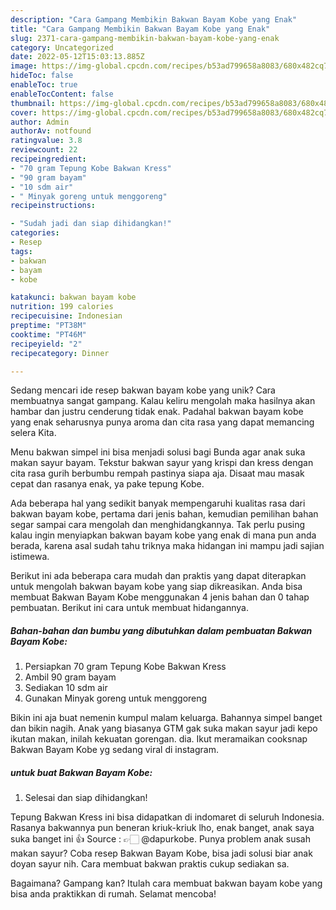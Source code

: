 ```yaml
---
description: "Cara Gampang Membikin Bakwan Bayam Kobe yang Enak"
title: "Cara Gampang Membikin Bakwan Bayam Kobe yang Enak"
slug: 2371-cara-gampang-membikin-bakwan-bayam-kobe-yang-enak
category: Uncategorized
date: 2022-05-12T15:03:13.885Z
image: https://img-global.cpcdn.com/recipes/b53ad799658a8083/680x482cq70/bakwan-bayam-kobe-foto-resep-utama.jpg
hideToc: false
enableToc: true
enableTocContent: false
thumbnail: https://img-global.cpcdn.com/recipes/b53ad799658a8083/680x482cq70/bakwan-bayam-kobe-foto-resep-utama.jpg
cover: https://img-global.cpcdn.com/recipes/b53ad799658a8083/680x482cq70/bakwan-bayam-kobe-foto-resep-utama.jpg
author: Admin
authorAv: notfound
ratingvalue: 3.8
reviewcount: 22
recipeingredient:
- "70 gram Tepung Kobe Bakwan Kress"
- "90 gram bayam"
- "10 sdm air"
- " Minyak goreng untuk menggoreng"
recipeinstructions:

- "Sudah jadi dan siap dihidangkan!"
categories:
- Resep
tags:
- bakwan
- bayam
- kobe

katakunci: bakwan bayam kobe 
nutrition: 199 calories
recipecuisine: Indonesian
preptime: "PT38M"
cooktime: "PT46M"
recipeyield: "2"
recipecategory: Dinner

---
```





Sedang mencari ide resep bakwan bayam kobe yang unik? Cara membuatnya sangat gampang. Kalau keliru mengolah maka hasilnya akan hambar dan justru cenderung tidak enak. Padahal bakwan bayam kobe yang enak seharusnya punya aroma dan cita rasa yang dapat memancing selera Kita.





Menu bakwan simpel ini bisa menjadi solusi bagi Bunda agar anak suka makan sayur bayam. Tekstur bakwan sayur yang krispi dan kress dengan cita rasa gurih berbumbu rempah pastinya siapa aja. Disaat mau masak cepat dan rasanya enak, ya pake tepung Kobe.

Ada beberapa hal yang sedikit banyak mempengaruhi kualitas rasa dari bakwan bayam kobe, pertama dari jenis bahan, kemudian pemilihan bahan segar sampai cara mengolah dan menghidangkannya. Tak perlu pusing kalau ingin menyiapkan bakwan bayam kobe yang enak di mana pun anda berada, karena asal sudah tahu triknya maka hidangan ini mampu jadi sajian istimewa.






Berikut ini ada beberapa cara mudah dan praktis yang dapat diterapkan untuk mengolah bakwan bayam kobe yang siap dikreasikan. Anda bisa membuat Bakwan Bayam Kobe menggunakan 4 jenis bahan dan 0 tahap pembuatan. Berikut ini cara untuk membuat hidangannya.

<!--inarticleads1-->

##### Bahan-bahan dan bumbu yang dibutuhkan dalam pembuatan Bakwan Bayam Kobe:

1. Persiapkan 70 gram Tepung Kobe Bakwan Kress
1. Ambil 90 gram bayam
1. Sediakan 10 sdm air
1. Gunakan  Minyak goreng untuk menggoreng


Bikin ini aja buat nemenin kumpul malam keluarga. Bahannya simpel banget dan bikin nagih. Anak yang biasanya GTM gak suka makan sayur jadi kepo ikutan makan, inilah kekuatan gorengan. dia. Ikut meramaikan cooksnap Bakwan Bayam Kobe yg sedang viral di instagram. 

<!--inarticleads2-->

#####  untuk buat Bakwan Bayam Kobe:


1. Selesai dan siap dihidangkan!

Tepung Bakwan Kress ini bisa didapatkan di indomaret di seluruh Indonesia. Rasanya bakwannya pun beneran kriuk-kriuk lho, enak banget, anak saya suka banget ini 👍 Source : 👉🏻 @dapurkobe. Punya problem anak susah makan sayur? Coba resep Bakwan Bayam Kobe, bisa jadi solusi biar anak doyan sayur nih. Cara membuat bakwan praktis cukup sediakan sa. 

Bagaimana? Gampang kan? Itulah cara membuat bakwan bayam kobe yang bisa anda praktikkan di rumah. Selamat mencoba!
